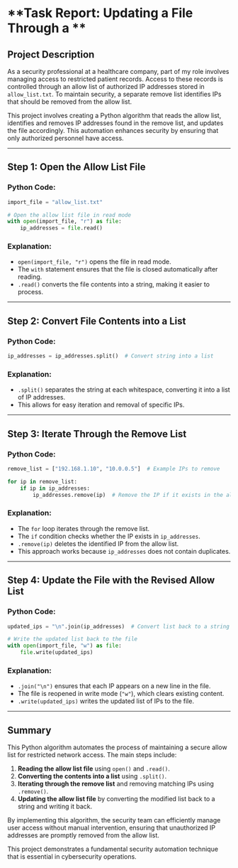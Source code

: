 # **Task Report: Updating a File Through a **

## **Project Description**
As a security professional at a healthcare company, part of my role involves managing access to restricted patient records. Access to these records is controlled through an allow list of authorized IP addresses stored in `allow_list.txt`. To maintain security, a separate remove list identifies IPs that should be removed from the allow list.

This project involves creating a Python algorithm that reads the allow list, identifies and removes IP addresses found in the remove list, and updates the file accordingly. This automation enhances security by ensuring that only authorized personnel have access.

---

## **Step 1: Open the Allow List File**
### **Python Code:**
```python
import_file = "allow_list.txt"

# Open the allow list file in read mode
with open(import_file, "r") as file:
    ip_addresses = file.read()
```
### **Explanation:**
- `open(import_file, "r")` opens the file in read mode.
- The `with` statement ensures that the file is closed automatically after reading.
- `.read()` converts the file contents into a string, making it easier to process.

---

## **Step 2: Convert File Contents into a List**
### **Python Code:**
```python
ip_addresses = ip_addresses.split()  # Convert string into a list
```
### **Explanation:**
- `.split()` separates the string at each whitespace, converting it into a list of IP addresses.
- This allows for easy iteration and removal of specific IPs.

---

## **Step 3: Iterate Through the Remove List**
### **Python Code:**
```python
remove_list = ["192.168.1.10", "10.0.0.5"]  # Example IPs to remove

for ip in remove_list:
    if ip in ip_addresses:
        ip_addresses.remove(ip)  # Remove the IP if it exists in the allow list
```
### **Explanation:**
- The `for` loop iterates through the remove list.
- The `if` condition checks whether the IP exists in `ip_addresses`.
- `.remove(ip)` deletes the identified IP from the allow list.
- This approach works because `ip_addresses` does not contain duplicates.

---

## **Step 4: Update the File with the Revised Allow List**
### **Python Code:**
```python
updated_ips = "\n".join(ip_addresses)  # Convert list back to a string

# Write the updated list back to the file
with open(import_file, "w") as file:
    file.write(updated_ips)
```
### **Explanation:**
- `.join("\n")` ensures that each IP appears on a new line in the file.
- The file is reopened in write mode (`"w"`), which clears existing content.
- `.write(updated_ips)` writes the updated list of IPs to the file.

---

## **Summary**
This Python algorithm automates the process of maintaining a secure allow list for restricted network access. The main steps include:
1. **Reading the allow list file** using `open()` and `.read()`.
2. **Converting the contents into a list** using `.split()`.
3. **Iterating through the remove list** and removing matching IPs using `.remove()`.
4. **Updating the allow list file** by converting the modified list back to a string and writing it back.

By implementing this algorithm, the security team can efficiently manage user access without manual intervention, ensuring that unauthorized IP addresses are promptly removed from the allow list.

This project demonstrates a fundamental security automation technique that is essential in cybersecurity operations.


